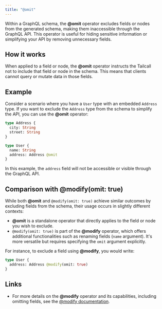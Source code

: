 ```yaml
---
title: "@omit"
---
```


Within a GraphQL schema, the **@omit** operator excludes fields or nodes from the generated schema, making them inaccessible through the GraphQL API. This operator is useful for hiding sensitive information or simplifying your API by removing unnecessary fields.

## How it works

When applied to a field or node, the **@omit** operator instructs the Tailcall not to include that field or node in the schema. This means that clients cannot query or mutate data in those fields.

## Example

Consider a scenario where you have a `User` type with an embedded `Address` type. If you want to exclude the `Address` type from the schema to simplify the API, you can use the **@omit** operator:

```graphql showLineNumbers
type Address {
  city: String
  street: String
}

type User {
  name: String
  address: Address @omit
}
```

In this example, the `address` field will not be accessible or visible through the GraphQL API.

## Comparison with @modify(omit: true)

While both **@omit** and `@modify(omit: true)` achieve similar outcomes by excluding fields from the schema, their usage occurs in slightly different contexts:

- **@omit** is a standalone operator that directly applies to the field or node you wish to exclude.
- `@modify(omit: true)` is part of the **@modify** operator, which offers additional functionalities such as renaming fields (`name` argument). It's more versatile but requires specifying the `omit` argument explicitly.

For instance, to exclude a field using **@modify**, you would write:

```graphql showLineNumbers
type User {
  address: Address @modify(omit: true)
}
```

## Links

- For more details on the **@modify** operator and its capabilities, including omitting fields, see the [@modify documentation](/docs/operators/modify#omit).
